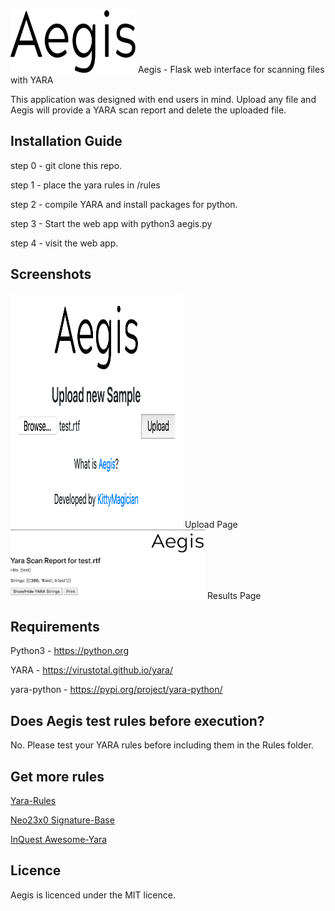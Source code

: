 <img src="https://github.com/kittymagician/Aegis/blob/master/img/logo.svg" width="200" height="100">
Aegis - Flask web interface for scanning files with YARA

This application was designed with end users in mind. Upload any file and Aegis will provide a YARA scan report and delete the uploaded file.

## Installation Guide

step 0 - git clone this repo.


step 1 - place the yara rules in /rules


step 2 - compile YARA and install packages for python.


step 3 - Start the web app with python3 aegis.py


step 4 - visit the web app.

## Screenshots
<img src="https://github.com/kittymagician/Aegis/blob/master/img/Upload.png" width="275" height="375">
Upload Page
<img src="https://github.com/kittymagician/Aegis/blob/master/img/Results.png" width="311" height="111">
Results Page

## Requirements
Python3 - https://python.org


YARA - https://virustotal.github.io/yara/


yara-python - https://pypi.org/project/yara-python/


## Does Aegis test rules before execution?
No. Please test your YARA rules before including them in the Rules folder.

## Get more rules
[Yara-Rules](https://github.com/Yara-Rules/rules)


[Neo23x0 Signature-Base](https://github.com/Neo23x0/signature-base/tree/master/yara)


[InQuest Awesome-Yara](https://github.com/InQuest/awesome-yara)

## Licence
Aegis is licenced under the MIT licence.

